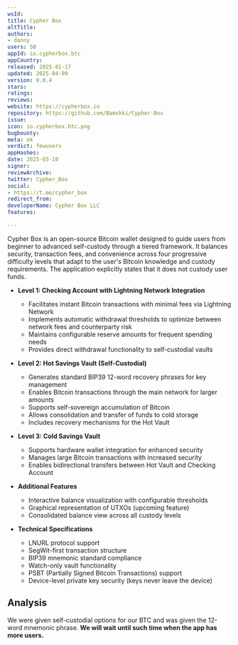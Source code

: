 ```yaml
---
wsId: 
title: Cypher Box
altTitle: 
authors:
- danny
users: 50
appId: io.cypherbox.btc
appCountry: 
released: 2025-01-17
updated: 2025-04-09
version: 0.0.4
stars: 
ratings: 
reviews: 
website: https://cypherbox.io
repository: https://github.com/Bamskki/Cypher-Box
issue: 
icon: io.cypherbox.btc.png
bugbounty: 
meta: ok
verdict: fewusers
appHashes: 
date: 2025-03-10
signer: 
reviewArchive: 
twitter: Cypher_Box
social:
- https://t.me/cypher_box
redirect_from: 
developerName: Cypher Box LLC
features: 

---
```


Cypher Box is an open-source Bitcoin wallet designed to guide users from beginner to advanced self-custody through a tiered framework. It balances security, transaction fees, and convenience across four progressive difficulty levels that adapt to the user's Bitcoin knowledge and custody requirements. The application explicitly states that it does not custody user funds.

* **Level 1: Checking Account with Lightning Network Integration**
  * Facilitates instant Bitcoin transactions with minimal fees via Lightning Network
  * Implements automatic withdrawal thresholds to optimize between network fees and counterparty risk
  * Maintains configurable reserve amounts for frequent spending needs
  * Provides direct withdrawal functionality to self-custodial vaults

* **Level 2: Hot Savings Vault (Self-Custodial)**
  * Generates standard BIP39 12-word recovery phrases for key management
  * Enables Bitcoin transactions through the main network for larger amounts
  * Supports self-sovereign accumulation of Bitcoin
  * Allows consolidation and transfer of funds to cold storage
  * Includes recovery mechanisms for the Hot Vault

* **Level 3: Cold Savings Vault**
  * Supports hardware wallet integration for enhanced security
  * Manages large Bitcoin transactions with increased security
  * Enables bidirectional transfers between Hot Vault and Checking Account

* **Additional Features**
  * Interactive balance visualization with configurable thresholds
  * Graphical representation of UTXOs (upcoming feature)
  * Consolidated balance view across all custody levels

* **Technical Specifications**
  * LNURL protocol support
  * SegWit-first transaction structure
  * BIP39 mnemonic standard compliance
  * Watch-only vault functionality
  * PSBT (Partially Signed Bitcoin Transactions) support
  * Device-level private key security (keys never leave the device)

## Analysis

We were given self-custodial options for our BTC and was given the 12-word mnemonic phrase. **We will wait until such time when the app has more users.** 